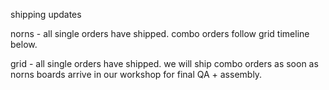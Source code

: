 shipping updates

norns - all single orders have shipped. combo orders follow grid timeline below.

grid - all single orders have shipped. we will ship combo orders as soon as norns boards arrive in our workshop for final QA + assembly.
